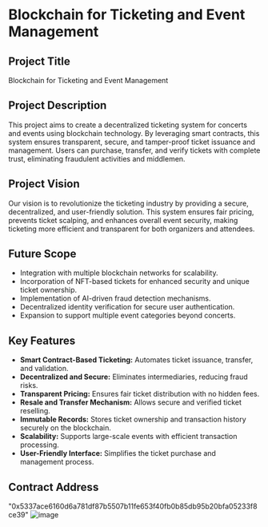 # Blockchain for Ticketing and Event Management

## Project Title
Blockchain for Ticketing and Event Management

## Project Description
This project aims to create a decentralized ticketing system for concerts and events using blockchain technology. By leveraging smart contracts, this system ensures transparent, secure, and tamper-proof ticket issuance and management. Users can purchase, transfer, and verify tickets with complete trust, eliminating fraudulent activities and middlemen.

## Project Vision
Our vision is to revolutionize the ticketing industry by providing a secure, decentralized, and user-friendly solution. This system ensures fair pricing, prevents ticket scalping, and enhances overall event security, making ticketing more efficient and transparent for both organizers and attendees.

## Future Scope
- Integration with multiple blockchain networks for scalability.
- Incorporation of NFT-based tickets for enhanced security and unique ticket ownership.
- Implementation of AI-driven fraud detection mechanisms.
- Decentralized identity verification for secure user authentication.
- Expansion to support multiple event categories beyond concerts.

## Key Features
- **Smart Contract-Based Ticketing:** Automates ticket issuance, transfer, and validation.
- **Decentralized and Secure:** Eliminates intermediaries, reducing fraud risks.
- **Transparent Pricing:** Ensures fair ticket distribution with no hidden fees.
- **Resale and Transfer Mechanism:** Allows secure and verified ticket reselling.
- **Immutable Records:** Stores ticket ownership and transaction history securely on the blockchain.
- **Scalability:** Supports large-scale events with efficient transaction processing.
- **User-Friendly Interface:** Simplifies the ticket purchase and management process.
## Contract Address 
"0x5337ace6160d6a781df87b5507b11fe653f40fb0b85db95b20bfa05233f8ce39"
![image](https://github.com/user-attachments/assets/fe5469b4-858f-4aed-8a97-cbb92585e898)
